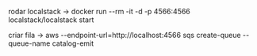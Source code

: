 rodar localstack -> docker run --rm -it -d -p 4566:4566 localstack/localstack start

criar fila -> aws --endpoint-url=http://localhost:4566 sqs create-queue --queue-name catalog-emit